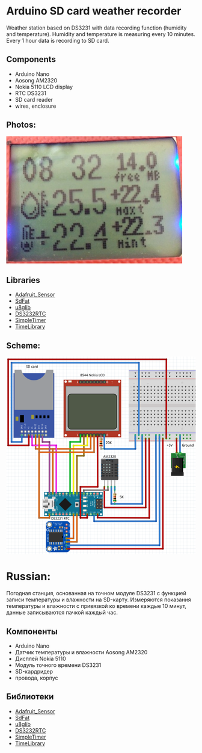 # Arduino SD card weather recorder

Weather station based on DS3231 with data recording function (humidity and temperature).
Humidity and temperature is measuring every 10 minutes. Every 1 hour data is recording to SD card.

## Components

* Arduino Nano
* Aosong AM2320
* Nokia 5110 LCD display
* RTC DS3231
* SD card reader
* wires, enclosure

## Photos:
![PHOTO1](https://github.com/microdimmer/weather_recorder/blob/master/readme/front.jpg)

## Libraries

* [Adafruit_Sensor](https://github.com/adafruit/Adafruit_Sensor)
* [SdFat](https://github.com/greiman/SdFat)
* [u8glib](https://github.com/olikraus/U8glib_Arduino)
* [DS3232RTC](https://github.com/JChristensen/DS3232RTC)
* [SimpleTimer](http://playground.arduino.cc/Code/SimpleTimer)
* [TimeLibrary](https://github.com/PaulStoffregen/Time)

## Scheme:
![СХЕМА](https://github.com/microdimmer/weather_recorder/blob/master/readme/scheme.png)

# Russian:
Погодная станция, основанная на точном модуле DS3231 с функцией записи температуры и влажности на SD-карту.
Измеряются показания температуры и влажности с привязкой ко времени каждые 10 минут, данные записываются пачкой каждый час.

## Компоненты

* Arduino Nano
* Датчик температуры и влажности Aosong AM2320
* Дисплей Nokia 5110 
* Модуль точного времени DS3231
* SD-кардридер
* провода, корпус

## Библиотеки

* [Adafruit_Sensor](https://github.com/adafruit/Adafruit_Sensor)
* [SdFat](https://github.com/greiman/SdFat)
* [u8glib](https://github.com/olikraus/U8glib_Arduino)
* [DS3232RTC](https://github.com/JChristensen/DS3232RTC)
* [SimpleTimer](http://playground.arduino.cc/Code/SimpleTimer)
* [TimeLibrary](https://github.com/PaulStoffregen/Time)